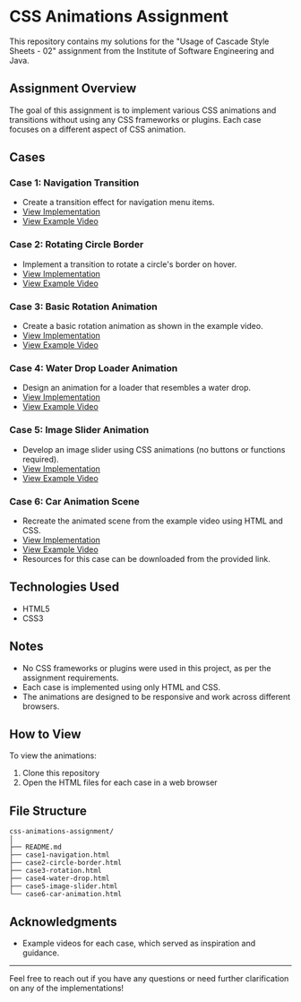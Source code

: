 # CSS Animations Assignment

This repository contains my solutions for the "Usage of Cascade Style Sheets - 02" assignment from the Institute of Software Engineering and Java.

## Assignment Overview

The goal of this assignment is to implement various CSS animations and transitions without using any CSS frameworks or plugins. Each case focuses on a different aspect of CSS animation.

## Cases

### Case 1: Navigation Transition
- Create a transition effect for navigation menu items.
- [View Implementation](Case1)
- [View Example Video](https://www.youtube.com/watch?v=XxBGmU2Ewa8)

### Case 2: Rotating Circle Border
- Implement a transition to rotate a circle's border on hover.
- [View Implementation](Case2)
- [View Example Video](https://www.youtube.com/watch?v=YOUR_CASE2_VIDEO_ID)

### Case 3: Basic Rotation Animation
- Create a basic rotation animation as shown in the example video.
- [View Implementation](Case3)
- [View Example Video](https://www.youtube.com/watch?v=5oB5X7IARvQ)

### Case 4: Water Drop Loader Animation
- Design an animation for a loader that resembles a water drop.
- [View Implementation](Case4)
- [View Example Video](https://www.youtube.com/watch?v=HjdNIYts2Bk)

### Case 5: Image Slider Animation
- Develop an image slider using CSS animations (no buttons or functions required).
- [View Implementation](Case5)
- [View Example Video](https://www.youtube.com/watch?v=YOUR_CASE5_VIDEO_ID)

### Case 6: Car Animation Scene
- Recreate the animated scene from the example video using HTML and CSS.
- [View Implementation](Case6)
- [View Example Video](https://www.youtube.com/watch?v=YOUR_CASE6_VIDEO_ID)
- Resources for this case can be downloaded from the provided link.

## Technologies Used

- HTML5
- CSS3

## Notes

- No CSS frameworks or plugins were used in this project, as per the assignment requirements.
- Each case is implemented using only HTML and CSS.
- The animations are designed to be responsive and work across different browsers.

## How to View

To view the animations:
1. Clone this repository
2. Open the HTML files for each case in a web browser

## File Structure

```
css-animations-assignment/
│
├── README.md
├── case1-navigation.html
├── case2-circle-border.html
├── case3-rotation.html
├── case4-water-drop.html
├── case5-image-slider.html
└── case6-car-animation.html
```

## Acknowledgments
- Example videos for each case, which served as inspiration and guidance.

---

Feel free to reach out if you have any questions or need further clarification on any of the implementations!
